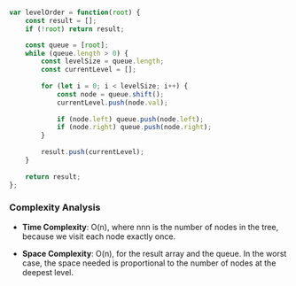 ``` javascript

var levelOrder = function(root) {
    const result = [];
    if (!root) return result;

    const queue = [root];
    while (queue.length > 0) {
        const levelSize = queue.length;
        const currentLevel = [];
        
        for (let i = 0; i < levelSize; i++) {
            const node = queue.shift();
            currentLevel.push(node.val);
            
            if (node.left) queue.push(node.left);
            if (node.right) queue.push(node.right);
        }
        
        result.push(currentLevel);
    }
    
    return result;
};

```

### Complexity Analysis

*   **Time Complexity**: O(n), where nnn is the number of nodes in the tree, because we visit each node exactly once.
    
*   **Space Complexity**: O(n), for the result array and the queue. In the worst case, the space needed is proportional to the number of nodes at the deepest level.